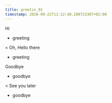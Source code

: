 ```yaml
---
title: greetin_01
timestamp: 2016-09-22T11:12:40.280723307+02:00
---
```


Hi
* greeting

< Oh, Hello there
* greeting

Goodbye
* goodbye

< See you later
* goodbye
